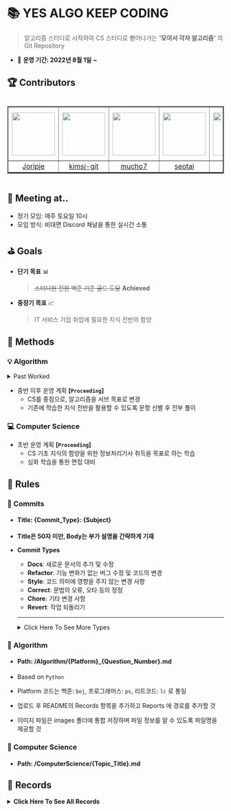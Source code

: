 # :books: YES ALGO KEEP CODING

> 알고리즘 스터디로 시작하여 CS 스터디로 뻗어나가는 **'모여서 각자 알고리즘'** 의 Git Repository

- :calendar: <b>운영 기간: 2022년 8월 1일 ~ </b>

## :trophy: Contributors

<div style="overflow: scroll;">
<table border="2">
<th width="125" height="125" align="middle">
<a href="https://github.com/Joripje">
<img src="https://avatars.githubusercontent.com/u/89237865?v=4" width="100" height="100">
</a>
</th>
<th width="125" height="125" align="middle">
<a href="https://github.com/kimsj-git">
<img src="https://avatars.githubusercontent.com/u/109324498?v=4" width="100" height="100">
</a>
</th>
<th width="125" height="125" align="middle">
<a href="https://github.com/mucho7">
<img src="https://avatars.githubusercontent.com/u/109324468?v=4" width="100" height="100">
</a>
</th>
<th width="125" height="125" align="middle">
<a href="https://github.com/seotai">
<img src="https://avatars.githubusercontent.com/u/109324478?v=4" width="100" height="100">
</a>
</th>
<th width="125" height="125" align="middle">
<a href="https://github.com/sjsjlim">
<img src="https://avatars.githubusercontent.com/u/109324476?v=4" width="100" height="100">
</a>
</th>
<th width="125" height="125" align="middle">
<a href="https://github.com/TraceofLight">
<img src="https://avatars.githubusercontent.com/u/98262849?v=4" width="100" height="100">
</a>
</th>
<tr>
<td align="middle"><a href="https://github.com/Joripje">Joripje</a></td>
<td align="middle"><a href="https://github.com/kimsj-git">kimsj-git</a></td>
<td align="middle"><a href="https://github.com/mucho7">mucho7</a></td>
<td align="middle"><a href="https://github.com/seotai">seotai</a></td>
<td align="middle"><a href="https://github.com/sjsjlim">sjsjlim</a></td>
<td align="middle"><a href="https://github.com/TraceofLight">TraceofLight</a></td>
</tr>
</table>
</div>

## :loudspeaker: Meeting at..

- 정기 모임: 매주 토요일 10시
- 모임 방식: 비대면 Discord 채널을 통한 실시간 소통

## :golf: Goals

- **단기 목표** :bar_chart:

  > ~~스터디원 전원 백준 기준 골드 도달~~  **Achieved**
- **중장기 목표** :chart_with_upwards_trend:

  > IT 서비스 기업 취업에 필요한 지식 전반의 함양

## :hammer: Methods

### :bulb: Algorithm

<details>
	<summary> Past Worked </summary>
    <hr>
	<div>
        <p>
            <span>&#183</span> 초반 운영 계획
        </p>
        <p>
            <span>&#183</span> 매주 알고리즘 3문항 + 개인 선택 3문항 선택 후 전부 풀이
        </p>
        <p>
            <span>&#183</span> 발표할 문항 사전 선택 후 정기 모임에서 코드 리뷰 및 QnA 진행
        </p>
		<p>
            <span>&#183</span> 중반 운영 계획
        </p>
        <p>
            <span>&#183</span> 매주 사전 선별된 알고리즘 6문항 각자 1문항씩 선택 후 전부 풀이
        </p>
        <p>
            <span>&#183</span> 본인이 선택한 문제 발표 진행 후 정기 모임에서 코드 리뷰 및 QnA 진행
        </p>
	</div>
    <hr>
</details>

- 중반 이후 운영 계획 **[`Proceeding`]**
  - CS를 중점으로, 알고리즘을 서브 목표로 변경
  - 기존에 학습한 지식 전반을 활용할 수 있도록 문항 선별 후 전부 풀이

### :computer: Computer Science 

- 초반 운영 계획 **[`Proceeding`]**
  - CS 기초 지식의 함양을 위한 정보처리기사 취득을 목표로 하는 학습
  - 심화 학습을 통한 면접 대비

## :scroll: Rules

###   :round_pushpin: Commits

- #### Title: {Commit_Type}: {Subject}

- **Title은 50자 미만, Body는 부가 설명을 간략하게 기재**

- **Commit Types**

  - **Docs**: 새로운 문서의 추가 및 수정
  - **Refactor**: 기능 변화가 없는 버그 수정 및 코드의 변경
  - **Style**: 코드 의미에 영향을 주지 않는 변경 사항
  - **Correct**: 문법의 오류, 오타 등의 정정
  - **Chore**: 기타 변경 사항
  - **Revert**: 작업 되돌리기

  ---
  
  <details>
      <summary>Click Here To See More Types</summary>
      <br>
      <p>Feat: 새로운 기능의 추가</p>
      <p>Fix: 버그 수정</p>
      <p>Ci: CI 관련 설정의 수정</p>
      <p>Test: 테스트 코드 추가 혹은 기존 테스트 코드 수정</p>
      <p>Add: 파일 추가</p>
      <p>Move: 파일 이동</p>
  	<p>Delete: 파일 삭제</p>
  	<p>Modify: 파일 변경</p>
  	<p>Correct: 문법 오류, 오타 등의 정정</p>
  </details>

###  :round_pushpin: Algorithm

- ####  Path: /Algorithm/{Platform}_{Question_Number}.md

- Based on `Python`

- Platform 코드는 백준: `boj`, 프로그래머스: `ps`, 리트코드: `lc` 로 통일
- 업로드 후 README의 Records 항목을 추가하고 Reports 에 경로를 추가할 것
- 이미지 파일은 images 폴더에 통합 저장하며 파일 정보를 알 수 있도록 파일명을 제공할 것

###   :round_pushpin: Computer Science

- #### Path: /ComputerScience/{Topic_Title}.md

## :movie_camera: Records

<details>
	<summary><b>Click Here To See All Records</b></summary>
    <div>
        <br>
    	<a href="./ScheduleTable/WEEK_01.md" style="text-decoration: none; color: #000000; font-weight:bold;">
            Algorithm Week 01: Intro, Data Structure
        </a>
    </div>
    <div>
        <br>
    	<a href="./ScheduleTable/WEEK_02.md" style="text-decoration: none; color: #000000; font-weight:bold;">
            Algorithm Week 02: Math (1)
        </a>
    </div>
    <div>
        <br>
    	<a href="./ScheduleTable/WEEK_03.md" style="text-decoration: none; color: #000000; font-weight:bold;">
            Algorithm Week 03: Math (2)
        </a>
    </div>
    <div>
        <br>
    	<a href="./ScheduleTable/WEEK_04.md" style="text-decoration: none; color: #000000; font-weight:bold;">
            Algorithm Week 04: Dynamic Programming
        </a>
    </div>
    <div>
        <br>
    	<a href="./ScheduleTable/WEEK_05.md" style="text-decoration: none; color: #000000; font-weight:bold;">
            Algorithm Week 05: Brute Force
        </a>
    </div>
    <div>
        <br>
    	<a href="./ScheduleTable/WEEK_06.md" style="text-decoration: none; color: #000000; font-weight:bold;">
            Algorithm Week 06: Graph
        </a>
    </div>
    <div>
        <br>
    	<a href="./ScheduleTable/WEEK_07.md" style="text-decoration: none; color: #000000; font-weight:bold;">
            Algorithm Week 07: Tree
        </a>
    </div>
    <div>
        <br>
    	<a href="./ScheduleTable/WEEK_08.md" style="text-decoration: none; color: #000000; font-weight:bold;">
            Algorithm Week 08: Binary Search
        </a>
    </div>
    <div>
        <br>
    	<a href="./ScheduleTable/WEEK_09.md" style="text-decoration: none; color: #000000; font-weight:bold;">
            Algorithm Week 09: Bit Masking
        </a>
    </div>
    <div>
        <br>
    	<a href="./ScheduleTable/WEEK_10.md" style="text-decoration: none; color: #000000; font-weight:bold;">
            Algorithm Week 10: Greedy, Two Pointer
        </a>
    </div>
    <div>
        <br>
    	<a href="./ScheduleTable/WEEK_11.md" style="text-decoration: none; color: #000000; font-weight:bold;">
            Algorithm Week 11: Disjoint Set, Topology Sort
        </a>
    </div>
    <div>
        <br>
    	<a href="./ScheduleTable/WEEK_12.md" style="text-decoration: none; color: #000000; font-weight:bold;">
            Algorithm Week 12: Implementation, Simulation
        </a>
    </div>
    <div>
        <br>
    	<a href="./ScheduleTable/WEEK_13.md" style="text-decoration: none; color: #000000; font-weight:bold;">
            Algorithm Week 13: Devide and Conquer
        </a>
    </div>
    <div>
        <br>
    	<a href="./ScheduleTable/WEEK_14.md" style="text-decoration: none; color: #000000; font-weight:bold;">
            Algorithm Week 14: Trie
        </a>
    </div>
    <div>
        <br>
    	<a href="./ScheduleTable/WEEK_15.md" style="text-decoration: none; color: #000000; font-weight:bold;">
            Algorithm Week 15: Segment Tree
        </a>
    </div>
</details>
